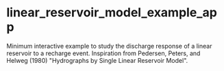 # linear_reservoir_model_example_app
Minimum interactive example to study the discharge response of a linear reservoir to a recharge event. Inspiration from Pedersen, Peters, and Helweg (1980) "Hydrographs by Single Linear Reservoir Model". 
